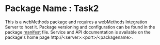 # Package Name : Task2
This is a webMethods package and requires a webMethods Integration Server to host it. Package versioning and configuration can be found in the package [manifest](./Task2/manifest.v3) file. Service and API documentation is available on the package's home page http://&lt;server&gt;:&lt;port&gt;/&lt;packagename>.